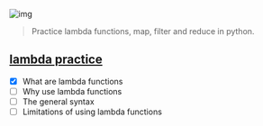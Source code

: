 ![img](https://assets.imaginablefutures.com/media/images/ALX_Logo.max-200x150.png)
>Practice lambda functions, map, filter and reduce in python.

## [lambda practice ](https://www.google.com/search?q=lambda+functions+in+python)
- [X] What are lambda functions
- [ ] Why use lambda functions
- [ ] The general syntax 
- [ ] Limitations of using lambda functions